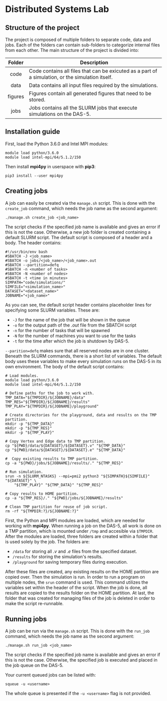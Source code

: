 # Distributed Systems Lab

## Structure of the project
The project is composed of multiple folders to separate code, data and jobs.
Each of the folders can contain sub-folders to categorize internal files from
each other. The main structure of the project is divided into:

| Folder | Description |
|:------:| ----------- |
| code | Code contains all files that can be exicuted as a part of a simulation, or the simulation itself. |
| data | Data contains all input files required by the simulations. |
| figures | Figures contain all generated figures that need to be stored.
| jobs | Jobs contains all the SLURM jobs that execute simulations on the DAS-5. |


## Installation guide
First, load the Python 3.6.0 and Intel MPI modules:
```shell script
module load python/3.6.0
module load intel-mpi/64/5.1.2/150
```

Then install **mpi4py** in userspace with **pip3**: 
```shell script
pip3 install --user mpi4py
```


## Creating jobs
A job can easily be created via the `manage.sh` script. This is done with the
`create_job` command, which needs the job name as the second argument:
```shell script
./manage.sh create_job <job_name>
```

The script checks if the specified job name is available and gives an error if
this is not the case. Otherwise, a new job folder is created containing a 
default SLURM script. The default script is composed of a header and a body. The
header contains:
```shell script
#!/usr/bin/env bash
#SBATCH -J <job_name>
#SBATCH	-o jobs/<job_name>/<job_name>.out
#SBATCH --partition=defq
#SBATCH -n <number of tasks>
#SBATCH -N <number of nodes>
#SBATCH -t <time in minutes>
SIMPATH="code/simulations/"
SIMFILE="<simulation_name>"
DATASET="<dataset_name>"
JOBNAME="<job_name>"
```

As you can see, the default script header contains placeholder lines for
specifying some SLURM variables. These are:
 - `-J` for the name of the job that will be shown in the queue
 - `-o` for the output path of the *.out* file from the SBATCH script
 - `-n` for the number of tasks that will be spawned
 - `-N` for the number of machines you want to use for the tasks
 - `-t` for the time after which the job is shutdown by DAS-5.
 
`--parition=defq` makes sure that all reserved nodes are in one cluster. Beneath
the SLURM commands, there is a short list of variables. The default body uses 
these variables to make every simulation runs on the DAS-5 in its own 
environment. The body of the default script contains: 
```shell script
# Load modules.
module load python/3.6.0
module load intel-mpi/64/5.1.2/150

# Define paths for the job to work with.
TMP_DATA="${TMPDIR}/${JOBNAME}/data"
TMP_RES="${TMPDIR}/${JOBNAME}/results"
TMP_PLAY="${TMPDIR}/${JOBNAME}/playground"

# Create directories for the playground, data and results on the TMP partition.
mkdir -p "${TMP_DATA}"
mkdir -p "${TMP_RES}"
mkdir -p "${TMP_PLAY}"

# Copy Vertex and Edge data to TMP partition.
cp "${PWD}/data/${DATASET}/${DATASET}.v" "${TMP_DATA}"
cp "${PWD}/data/${DATASET}/${DATASET}.e" "${TMP_DATA}"

#  Copy existing results to TMP partition.
cp -a "${PWD}/jobs/${JOBNAME}/results/." "${TMP_RES}"

# Run simulation.
srun -n ${SLURM_NTASKS} --mpi=pmi2 python3 "${SIMPATH}${SIMFILE}" "${DATASET}" \
    "${TMP_PLAY}" "${TMP_DATA}" "${TMP_RES}"

# Copy results to HOME partition.
cp -a "${TMP_RES}/." "${PWD}/jobs/${JOBNAME}/results"

# Clean TMP partition for reuse of job script.
rm -rf "${TMPDIR:?}/${JOBNAME:?}"
```
 
First, the Python and MPI modules are loaded, which are needed for working with 
**mpi4py**. When running a job on the DAS-5, all work is done on a TMP 
partition, which is mounted under `/tmp` and accesible via `$TMPDIR`. After the
modules are loaded, three folders are created within a folder that is used
solely by the job. The folders are:

 - `/data` for storing all *.v* and *.e* files from the specified dataset.
 - `/results` for storing the simulation's results.
 - `/playground` for saving temporary files during execution.
 
After these files are created, any existing results on the HOME partition are
copied over. Then the simulation is run. In order to run a program on multiple 
nodes, the `srun` command is used. This command utilizes the variables set 
within the header of the script. When the job is done, all results are copied
to the results folder on the HOME partition. At last, the folder that was
created for managing files of the job is deleted in order to make the script 
re-runnable.


## Running jobs
A job can be run via the `manage.sh` script. This is done with the
`run_job` command, which needs the job name as the second argument:
```shell script
./manage.sh run_job <job_name>
```
The script checks if the specified job name is available and gives an error if
this is not the case. Otherwise, the specified job is executed and placed in the
job queue on the DAS-5.

Your current queued jobs can be listed with:
```shell script
squeue -u <username>
```

The whole queue is presented if the `-u <username>` flag is not provided.